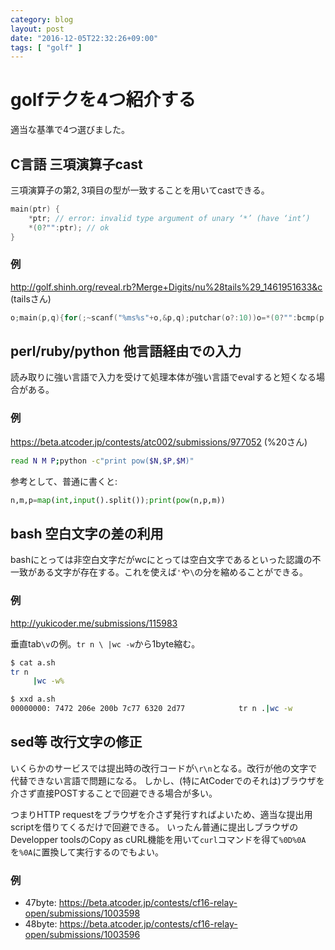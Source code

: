 ```yaml
---
category: blog
layout: post
date: "2016-12-05T22:32:26+09:00"
tags: [ "golf" ]
---
```


# golfテクを4つ紹介する

適当な基準で$4$つ選びました。

## C言語 三項演算子cast

三項演算子の第$2,3$項目の型が一致することを用いてcastできる。

``` c
main(ptr) {
    *ptr; // error: invalid type argument of unary ‘*’ (have ‘int’)
    *(0?"":ptr); // ok
}
```

### 例

<http://golf.shinh.org/reveal.rb?Merge+Digits/nu%28tails%29_1461951633&c> (tailsさん)

``` c
o;main(p,q){for(;~scanf("%ms%s"+o,&p,q);putchar(o?:10))o=*(0?"":bcmp(p,q)>0?p++:q++);}
```

## perl/ruby/python 他言語経由での入力

読み取りに強い言語で入力を受けて処理本体が強い言語でevalすると短くなる場合がある。

### 例

<https://beta.atcoder.jp/contests/atc002/submissions/977052> (%20さん)

``` sh
read N M P;python -c"print pow($N,$P,$M)"
```

参考として、普通に書くと:

``` python
n,m,p=map(int,input().split());print(pow(n,p,m))
```

## bash 空白文字の差の利用

bashにとっては非空白文字だがwcにとっては空白文字であるといった認識の不一致がある文字が存在する。これを使えば`'`や`\`の分を縮めることができる。

### 例

<http://yukicoder.me/submissions/115983>

垂直tab`\v`の例。`tr n \ |wc -w`から$1$byte縮む。

``` sh
$ cat a.sh
tr n 
     |wc -w%

$ xxd a.sh
00000000: 7472 206e 200b 7c77 6320 2d77            tr n .|wc -w
```

## sed等 改行文字の修正

いくらかのサービスでは提出時の改行コードが`\r\n`となる。改行が他の文字で代替できない言語で問題になる。
しかし、(特にAtCoderでのそれは)ブラウザを介さず直接POSTすることで回避できる場合が多い。

つまりHTTP requestをブラウザを介さず発行すればよいため、適当な提出用scriptを借りてくるだけで回避できる。
いったん普通に提出しブラウザのDevelopper toolsのCopy as cURL機能を用いて`curl`コマンドを得て`%0D%0A`を`%0A`に置換して実行するのでもよい。

### 例

-   $47$byte: <https://beta.atcoder.jp/contests/cf16-relay-open/submissions/1003598>
-   $48$byte: <https://beta.atcoder.jp/contests/cf16-relay-open/submissions/1003596>
